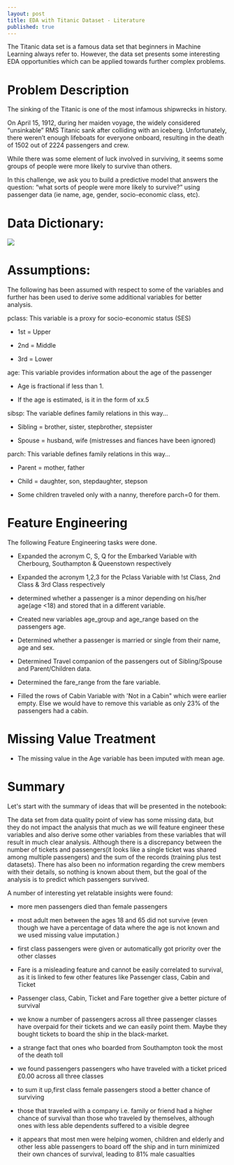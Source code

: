 ```yaml
---
layout: post
title: EDA with Titanic Dataset - Literature
published: true
---
```

The Titanic data set is a famous data set that beginners in Machine Learning always refer to. However, the data set presents some interesting EDA opportunities which can be applied towards further complex problems.

# Problem Description

The sinking of the Titanic is one of the most infamous shipwrecks in history.

On April 15, 1912, during her maiden voyage, the widely considered “unsinkable” RMS Titanic sank after colliding with an iceberg. Unfortunately, there weren’t enough lifeboats for everyone onboard, resulting in the death of 1502 out of 2224 passengers and crew.

While there was some element of luck involved in surviving, it seems some groups of people were more likely to survive than others.

In this challenge, we ask you to build a predictive model that answers the question: “what sorts of people were more likely to survive?” using passenger data (ie name, age, gender, socio-economic class, etc).

# Data Dictionary:
![]({{site.baseurl}}/images/data%20dictionary.JPG)


# Assumptions:

The following has been assumed with respect to some of the variables and further has been used to derive some additional variables for better analysis.

pclass: This variable is a proxy for socio-economic status (SES)

- 1st = Upper

- 2nd = Middle

- 3rd = Lower

age: This variable provides information about the age of the passenger

- Age is fractional if less than 1.

- If the age is estimated, is it in the form of xx.5

sibsp: The variable defines family relations in this way...

- Sibling = brother, sister, stepbrother, stepsister

- Spouse = husband, wife (mistresses and fiances have been ignored)

parch: This variable defines family relations in this way...

- Parent = mother, father

- Child = daughter, son, stepdaughter, stepson

- Some children traveled only with a nanny, therefore parch=0 for them.

# Feature Engineering

The following Feature Engineering tasks were done.

- Expanded the acronym C, S, Q for the Embarked Variable with Cherbourg, Southampton & Queenstown respectively

- Expanded the acronym 1,2,3 for the Pclass Variable with !st Class, 2nd Class & 3rd Class respectively

- determined whether a passenger is a minor depending on his/her age(age <18) and stored that in a different variable.

- Created new variables age_group and age_range based on the passengers age.

- Determined whether a passenger is married or single from their name, age and sex.

- Determined Travel companion of the passengers out of Sibling/Spouse and Parent/Children data.

- Determined the fare_range from the fare variable.

- Filled the rows of Cabin Variable with 'Not in a Cabin" which were earlier empty. Else we would have to remove this variable as only 23% of the passengers had a cabin.

# Missing Value Treatment

- The missing value in the Age variable has been imputed with mean age.

# Summary
 
Let's start with the summary of ideas that will be presented in the notebook:

The data set from data quality point of view has some missing data, but they do not impact the analysis that much as we will feature engineer these variables and also derive some other variables from these variables that will result in much clear analysis. Although there is a discrepancy between the number of tickets and passengers(it looks like a single ticket was shared among multiple passengers) and the sum of the records (training plus test datasets). There has also been no information regarding the crew members with their details, so nothing is known about them, but the goal of the analysis is to predict which passengers survived.

A number of interesting yet relatable insights were found:

- more men passengers died than female passengers

- most adult men between the ages 18 and 65 did not survive (even though we have a percentage of data where the age is not known and we used missing value imputation.)

- first class passengers were given or automatically got priority over the other classes

- Fare is a misleading feature and cannot be easily correlated to survival, as it is linked to few other features like Passenger class, Cabin and Ticket

- Passenger class, Cabin, Ticket and Fare together give a better picture of survival

- we know a number of passengers across all three passenger classes have overpaid for their tickets and we can easily point them. Maybe they bought tickets to board the ship in the black-market.

- a strange fact that ones who boarded from Southampton took the most of the death toll

- we found passengers passengers who have traveled with a ticket priced £0.00 across all three classes

- to sum it up,first class female passengers stood a better chance of surviving

- those that traveled with a company i.e. family or friend had a higher chance of survival than those who traveled by themselves, although ones with less able dependents suffered to a visible degree

- it appears that most men were helping women, children and elderly and other less able passengers to board off the ship and in turn minimized their own chances of survival, leading to 81% male casualties
